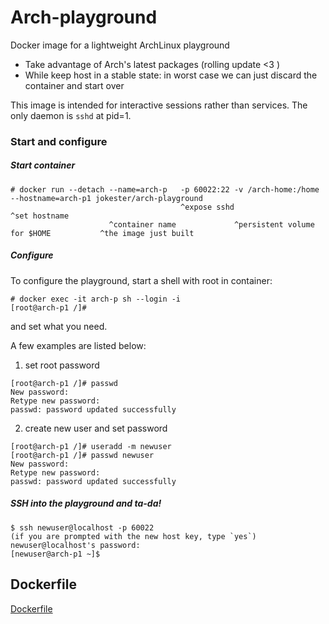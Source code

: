 # Arch-playground

Docker image for a lightweight ArchLinux playground

- Take advantage of Arch's latest packages (rolling update <3 )
- While keep host in a stable state: in worst case we can just discard the container and start over

This image is intended for interactive sessions rather than services. The only daemon is `sshd` at pid=1.

<!--
### Build the image

It is advised to build locally: Arch's packages are frequently updated.

    # git clone https://github.com/jokester/Dockerfiles /tmp/jokester-Dockerfiles
    # docker build -tag=arch-playground /tmp/jokester-Dockerfiles/arch-playground
-->

### Start and configure

##### Start container

    # docker run --detach --name=arch-p   -p 60022:22 -v /arch-home:/home --hostname=arch-p1 jokester/arch-playground
                                          ^expose sshd                    ^set hostname
                          ^container name             ^persistent volume for $HOME           ^the image just built

##### Configure

To configure the playground, start a shell with root in container:

    # docker exec -it arch-p sh --login -i
    [root@arch-p1 /]#

and set what you need.

A few examples are listed below:

1. set root password

```
[root@arch-p1 /]# passwd
New password:
Retype new password:
passwd: password updated successfully
```

2. create new user and set password

```
[root@arch-p1 /]# useradd -m newuser
[root@arch-p1 /]# passwd newuser
New password:
Retype new password:
passwd: password updated successfully
```

##### SSH into the playground and ta-da!

```
$ ssh newuser@localhost -p 60022
(if you are prompted with the new host key, type `yes`)
newuser@localhost's password:
[newuser@arch-p1 ~]$
```

## Dockerfile

[Dockerfile](https://github.com/jokester/Dockerfiles)

